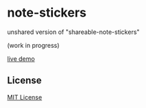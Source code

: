 # note-stickers #

unshared version of "shareable-note-stickers"

(work in progress)

[live demo](https://rozek.github.io/note-stickers/dist/)

## License ##

[MIT License](LICENSE.md)
